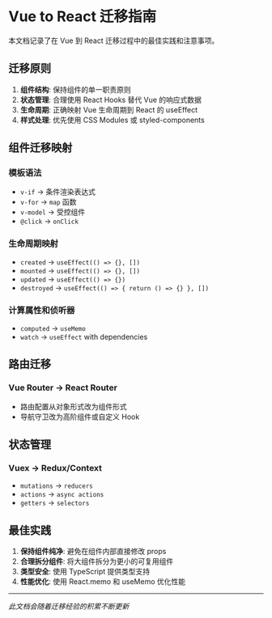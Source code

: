 # Vue to React 迁移指南

本文档记录了在 Vue 到 React 迁移过程中的最佳实践和注意事项。

## 迁移原则

1. **组件结构**: 保持组件的单一职责原则
2. **状态管理**: 合理使用 React Hooks 替代 Vue 的响应式数据
3. **生命周期**: 正确映射 Vue 生命周期到 React 的 useEffect
4. **样式处理**: 优先使用 CSS Modules 或 styled-components

## 组件迁移映射

### 模板语法
- `v-if` → 条件渲染表达式
- `v-for` → `map` 函数
- `v-model` → 受控组件
- `@click` → `onClick`

### 生命周期映射
- `created` → `useEffect(() => {}, [])`
- `mounted` → `useEffect(() => {}, [])`
- `updated` → `useEffect(() => {})`
- `destroyed` → `useEffect(() => { return () => {} }, [])`

### 计算属性和侦听器
- `computed` → `useMemo`
- `watch` → `useEffect` with dependencies

## 路由迁移

### Vue Router → React Router
- 路由配置从对象形式改为组件形式
- 导航守卫改为高阶组件或自定义 Hook

## 状态管理

### Vuex → Redux/Context
- `mutations` → `reducers`
- `actions` → `async actions`
- `getters` → `selectors`

## 最佳实践

1. **保持组件纯净**: 避免在组件内部直接修改 props
2. **合理拆分组件**: 将大组件拆分为更小的可复用组件
3. **类型安全**: 使用 TypeScript 提供类型支持
4. **性能优化**: 使用 React.memo 和 useMemo 优化性能

---

*此文档会随着迁移经验的积累不断更新* 